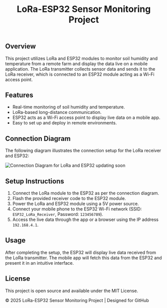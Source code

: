 
<!DOCTYPE html>
<html lang="en">
<head>
    <meta charset="UTF-8">
    <meta name="viewport" content="width=device-width, initial-scale=1.0">
   
</head>
<body>

<header>
    <h1>LoRa-ESP32 Sensor Monitoring Project</h1>
</header>

<section>
    <h2>Overview</h2>
    <p>This project utilizes LoRa and ESP32 modules to monitor soil humidity and temperature from a remote farm and display the data live on a mobile application. The LoRa transmitter collects sensor data and sends it to the LoRa receiver, which is connected to an ESP32 module acting as a Wi-Fi access point.</p>
</section>

<section>
    <h2>Features</h2>
    <ul>
        <li>Real-time monitoring of soil humidity and temperature.</li>
        <li>LoRa-based long-distance communication.</li>
        <li>ESP32 acts as a Wi-Fi access point to display live data on a mobile app.</li>
        <li>Easy to set up and deploy in remote environments.</li>
    </ul>
</section>

<section>
    <h2>Connection Diagram</h2>
    <p>The following diagram illustrates the connection setup for the LoRa receiver and ESP32:</p>
    <img src="connection-diagram.png" alt="Connection Diagram for LoRa and ESP32">  updating soon
</section>

<section>
    <h2>Setup Instructions</h2>
    <ol>
        <li>Connect the LoRa module to the ESP32 as per the connection diagram.</li>
        <li>Flash the provided receiver code to the ESP32 module.</li>
        <li>Power the LoRa and ESP32 module using a 5V power source.</li>
        <li>Connect your mobile phone to the ESP32 Wi-Fi network (SSID: <code>ESP32_LoRa_Receiver</code>, Password: <code>123456789</code>).</li>
        <li>Access the live data through the app or a browser using the IP address <code>192.168.4.1</code>.</li>
    </ol>
</section>

<section>
    <h2>Usage</h2>
    <p>After completing the setup, the ESP32 will display live data received from the LoRa transmitter. The mobile app will fetch this data from the ESP32 and present it in an intuitive interface.</p>
</section>

<section>
    <h2>License</h2>
    <p>This project is open source and available under the MIT License.</p>
</section>

<footer>
    <p>© 2025 LoRa-ESP32 Sensor Monitoring Project | Designed for GitHub</p>
</footer>

</body>
</html>
